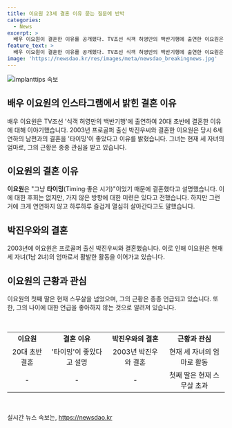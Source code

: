 ```yaml
---
title: 이요원 23세 결혼 이유 묻는 질문에 반박
categories:
  - News
excerpt: >
  배우 이요원이 결혼한 이유를 공개했다. TV조선 식객 허영만의 백반기행에 출연한 이요원은 열정이 넘치는데 타이밍이 좋았다고 밝히며 후회는 없다고 전했다. 6세 연하 프로골퍼 박진우와의 결혼은 이요원이 20대 초반일 때였는데, 그때 가장 큰 인기를 누렸는지에 대한 질문에 이요원은 남편이 그 얘기를 싫어한다며 회피했다. 세 자녀를 둔 이요원의 근황은 끊임없이 주목받고 있다.
feature_text: >
  배우 이요원이 결혼한 이유를 공개했다. TV조선 식객 허영만의 백반기행에 출연한 이요원은 열정이 넘치는데 타이밍이 좋았다고 밝히며 후회는 없다고 전했다. 6세 연하 프로골퍼 박진우와의 결혼은 이요원이 20대 초반일 때였는데, 그때 가장 큰 인기를 누렸는지에 대한 질문에 이요원은 남편이 그 얘기를 싫어한다며 회피했다. 세 자녀를 둔 이요원의 근황은 끊임없이 주목받고 있다.
image: 'https://newsdao.kr/res/images/meta/newsdao_breakingnews.jpg'
---
```


<p><img src="https://newsdao.kr/res/images/meta/newsdao_breakingnews.jpg" alt="implanttips 속보" /></p>

<h2 data-ke-size="size26">배우 이요원의 인스타그램에서 밝힌 결혼 이유</h2>

<p data-ke-size="size16">배우 이요원은 TV조선 '식객 허영만의 백반기행'에 출연하여 20대 초반에 결혼한 이유에 대해 이야기했습니다. 2003년 프로골퍼 출신 박진우씨와 결혼한 이요원은 당시 6세 연하의 남편과의 결혼을 '타이밍'이 좋았다고 이유를 밝혔습니다. 그녀는 현재 세 자녀의 엄마로, 그의 근황은 종종 관심을 받고 있습니다.</p>

<h2 data-ke-size="size20">이요원의 결혼 이유</h2>

<p data-ke-size="size16"><b>이요원</b>은 "그냥 <b>타이밍</b>(Timing·좋은 시기)"이었기 때문에 결혼했다고 설명했습니다. 이에 대한 후회는 없지만, 가지 않은 방향에 대한 미련은 있다고 전했습니다. 하지만 그런 거에 크게 연연하지 않고 하루하루 즐겁게 열심히 살아간다고도 말했습니다.</p>

<h2 data-ke-size="size20">박진우와의 결혼</h2>

<p data-ke-size="size16">2003년에 이요원은 프로골퍼 출신 박진우씨와 결혼했습니다. 이로 인해 이요원은 현재 세 자녀(1남 2녀)의 엄마로서 활발한 활동을 이어가고 있습니다.</p>

<h2 data-ke-size="size20">이요원의 근황과 관심</h2>

<p data-ke-size="size16">이요원의 첫째 딸은 현재 스무살을 넘었으며, 그의 근황은 종종 언급되고 있습니다. 또한, 그의 나이에 대한 언급을 좋아하지 않는 것으로 알려져 있습니다.</p>

<p data-ke-size="size16">&nbsp;</p>

<table>
    <tbody>
        <tr>
            <td style="text-align: center; height: 17px;"><b>이요원</b></td>
            <td style="text-align: center; height: 17px;"><b>결혼 이유</b></td>
            <td style="text-align: center; height: 17px;"><b>박진우와의 결혼</b></td>
            <td style="text-align: center; height: 17px;"><b>근황과 관심</b></td>
        </tr>
        <tr>
            <td style="text-align: center; height: 17px;">20대 초반 결혼</td>
            <td style="text-align: center; height: 17px;">'타이밍'이 좋았다고 설명</td>
            <td style="text-align: center; height: 17px;">2003년 박진우와 결혼</td>
            <td style="text-align: center; height: 17px;">현재 세 자녀의 엄마로 활동</td>
        </tr>
        <tr>
            <td style="text-align: center; height: 17px;">-</td>
            <td style="text-align: center; height: 17px;">-</td>
            <td style="text-align: center; height: 17px;">-</td>
            <td style="text-align: center; height: 17px;">첫째 딸은 현재 스무살 초과</td>
        </tr>
    </tbody>
</table>

<p data-ke-size="size16">&nbsp;</p>
실시간 뉴스 속보는, <a href="https://newsdao.kr" rel="dofollow">https://newsdao.kr</a>



